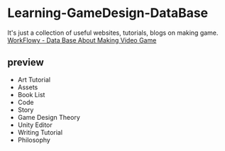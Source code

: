 # Learning-GameDesign-DataBase

It's just a collection of useful websites, tutorials, blogs on making game. 
[WorkFlowy - Data Base About Making Video Game](https://workflowy.com/s/sharingdata/0Kb2iwNix5dT951e)

## preview
- Art Tutorial
- Assets
- Book List
- Code
- Story
- Game Design Theory
- Unity Editor
- Writing Tutorial
- Philosophy
